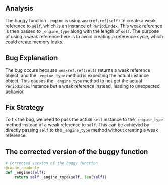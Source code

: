 ## Analysis
The buggy function `_engine` is using `weakref.ref(self)` to create a weak reference to `self`, which is an instance of `PeriodIndex`. This weak reference is then passed to `_engine_type` along with the length of `self`. The purpose of using a weak reference here is to avoid creating a reference cycle, which could create memory leaks.

## Bug Explanation
The bug occurs because `weakref.ref(self)` returns a weak reference object, and the `_engine_type` method is expecting the actual instance object. This causes the `_engine_type` method to not get the actual `PeriodIndex` instance but a weak reference instead, leading to unexpected behavior.

## Fix Strategy
To fix the bug, we need to pass the actual `self` instance to the `_engine_type` method instead of a weak reference to `self`. This can be achieved by directly passing `self` to the `_engine_type` method without creating a weak reference.

## The corrected version of the buggy function
```python
# Corrected version of the buggy function
@cache_readonly
def _engine(self):
    return self._engine_type(self, len(self))
```